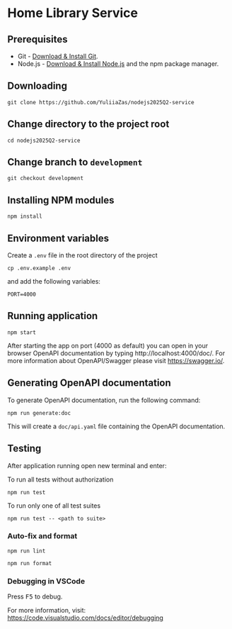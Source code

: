 # Home Library Service

## Prerequisites

- Git - [Download & Install Git](https://git-scm.com/downloads).
- Node.js - [Download & Install Node.js](https://nodejs.org/en/download/) and the npm package manager.

## Downloading

```
git clone https://github.com/YuliiaZas/nodejs2025Q2-service
```

## Change directory to the project root

```
cd nodejs2025Q2-service
```
## Change branch to `development`

```
git checkout development
```

## Installing NPM modules

```
npm install
```

## Environment variables
Create a `.env` file in the root directory of the project

```
cp .env.example .env
```

and add the following variables:

```
PORT=4000
```

## Running application

```
npm start
```

After starting the app on port (4000 as default) you can open
in your browser OpenAPI documentation by typing http://localhost:4000/doc/.
For more information about OpenAPI/Swagger please visit https://swagger.io/.

## Generating OpenAPI documentation
To generate OpenAPI documentation, run the following command:

```
npm run generate:doc
```
This will create a `doc/api.yaml` file containing the OpenAPI documentation.

## Testing

After application running open new terminal and enter:

To run all tests without authorization

```
npm run test
```

To run only one of all test suites

```
npm run test -- <path to suite>
```

### Auto-fix and format

```
npm run lint
```

```
npm run format
```

### Debugging in VSCode

Press <kbd>F5</kbd> to debug.

For more information, visit: https://code.visualstudio.com/docs/editor/debugging
